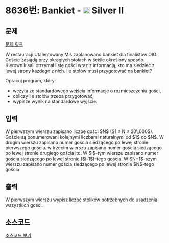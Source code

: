 # 8636번: Bankiet - <img src="https://static.solved.ac/tier_small/9.svg" style="height:20px" /> Silver II

<!-- performance -->

<!-- 문제 제출 후 깃허브에 푸시를 했을 때 제출한 코드의 성능이 입력될 공간입니다.-->

<!-- end -->

## 문제

[문제 링크](https://boj.kr/8636)


<p>W restauracji Utalentowany Miś zaplanowano bankiet dla finalistów OIG. Goście zasiądą przy okrągłych stołach w ściśle określony sposób. Kierownik sali otrzymał listę gości wraz z informacją, kto ma siedzieć z lewej strony każdego z nich. Ile stołów musi przygotować na bankiet?</p>

<p>Opracuj program, który:</p>

<ul>
<li>wczyta ze standardowego wejścia informacje o rozmieszczeniu gości,</li>
<li>obliczy ile stołów trzeba przygotować,</li>
<li>wypisze wynik na standardowe wyjście.</li>
</ul>



## 입력


<p>W pierwszym wierszu zapisano liczbę gości $N$&nbsp;($1 ≤ N ≤ 30\,000$). Goście są ponumerowani kolejnymi liczbami naturalnymi od $1$&nbsp;do $N$. W drugim wierszu zapisano numer gościa siedzącego po lewej stronie pierwszego gościa. w trzecim wierszu zapisano numer gościa siedzącego po lewej stronie drugiego gościa itd. W $i$-tym wierszu zapisano numer gościa siedzącego po lewej stronie ($i-1$)-tego gościa. W $N+1$-szym wierszu zapisano numer gościa siedzącego po lewej stronie $N$-tego gościa.</p>



## 출력


<p>W pierwszym wierszu wypisz liczbę stolików potrzebnych do usadzenia wszystkich gości.</p>



## 소스코드

[소스코드 보기](Main.java)